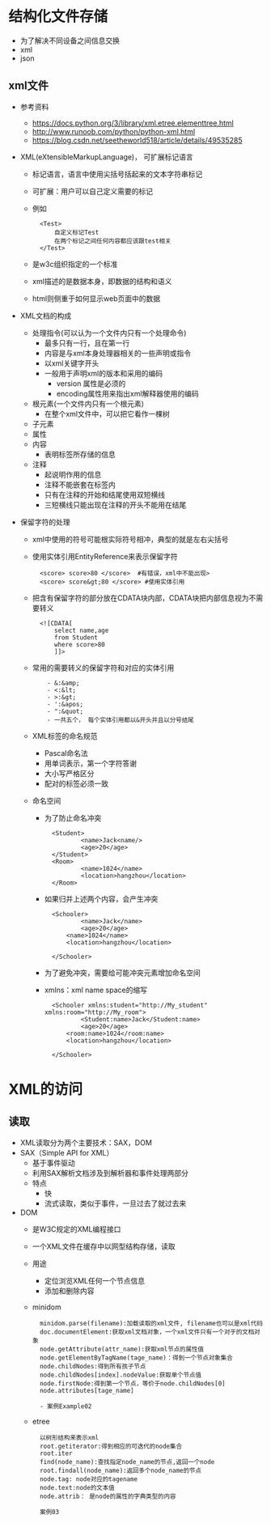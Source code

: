 # 结构化文件存储
 - 为了解决不同设备之间信息交换
 - xml
 - json
 
## xml文件
 - 参考资料
    - https://docs.python.org/3/library/xml.etree.elementtree.html
    - http://www.runoob.com/python/python-xml.html
    - https://blog.csdn.net/seetheworld518/article/details/49535285
 - XML(eXtensibleMarkupLanguage)， 可扩展标记语言 
    - 标记语言，语言中使用尖括号括起来的文本字符串标记
    - 可扩展：用户可以自己定义需要的标记
    - 例如
            
            <Test>
                自定义标记Test
                在两个标记之间任何内容都应该跟test相关
            </Test>
            
    - 是w3c组织指定的一个标准
    - xml描述的是数据本身，即数据的结构和语义
    - html则侧重于如何显示web页面中的数据
    
 - XML文档的构成
    - 处理指令(可以认为一个文件内只有一个处理命令)
        - 最多只有一行，且在第一行
        - 内容是与xml本身处理器相关的一些声明或指令
        - 以xml关键字开头
        - 一般用于声明xml的版本和采用的编码
            - version 属性是必须的
            - encoding属性用来指出xml解释器使用的编码
    - 根元素(一个文件内只有一个根元素)
        - 在整个xml文件中，可以把它看作一棵树
    - 子元素
    - 属性
    - 内容
        - 表明标签所存储的信息
    - 注释
        - 起说明作用的信息
        - 注释不能嵌套在标签内
        - 只有在注释的开始和结尾使用双短横线
        - 三短横线只能出现在注释的开头不能用在结尾
        
 - 保留字符的处理
    - xml中使用的符号可能根实际符号相冲，典型的就是左右尖括号
    - 使用实体引用EntityReference来表示保留字符
        
            <score> score>80 </score>  #有错误，xml中不能出现>
            <score> score&gt;80 </score> #使用实体引用
        
    - 把含有保留字符的部分放在CDATA块内部，CDATA块把内部信息视为不需要转义
            
            <![CDATA[
                select name,age
                from Student
                where score>80
                ]]>
              
    - 常用的需要转义的保留字符和对应的实体引用
    
              - &:&amp;
              - <:&lt;
              - >:&gt;
              - ':&apos;
              - ":&quot;
              - 一共五个， 每个实体引用都以&开头并且以分号结尾
              
    - XML标签的命名规范
        - Pascal命名法
        - 用单词表示，第一个字符答谢
        - 大小写严格区分
        - 配对的标签必须一致
        
    - 命名空间
        - 为了防止命名冲突
                
                <Student>
                        <name>Jack<name/>
                        <age>20</age>
                </Student>
                <Room>
                        <name>1024</name>
                        <location>hangzhou</location>
                </Room>
                
        - 如果归并上述两个内容，会产生冲突
                
                <Schooler>
                        <name>Jack</name>
                        <age>20</age>
                    <name>1024</name> 
                    <location>hangzhou</location>
                    
                </Schooler>        
        
        - 为了避免冲突，需要给可能冲突元素增加命名空间
        - xmlns：xml name space的缩写
        
                <Schooler xmlns:student="http://My_student" xmlns:room="http://My_room">
                        <Student:name>Jack</Student:name>
                        <age>20</age>
                    <room:name>1024</room:name> 
                    <location>hangzhou</location>
                    
                </Schooler>   
    
    
# XML的访问

## 读取
 - XML读取分为两个主要技术：SAX，DOM
 - SAX（Simple API for XML）
    - 基于事件驱动
    - 利用SAX解析文档涉及到解析器和事件处理两部分
    - 特点
        - 快
        - 流式读取，类似于事件，一旦过去了就过去来
 - DOM
    - 是W3C规定的XML编程接口
    - 一个XML文件在缓存中以网型结构存储，读取
    - 用途
        - 定位浏览XML任何一个节点信息
        - 添加和删除内容
        
    - minidom
            
            minidom.parse(filename):加载读取的xml文件, filename也可以是xml代码
            doc.documentElement:获取xml文档对象，一个xml文件只有一个对于的文档对象
            node.getAttribute(attr_name):获取xml节点的属性值
            node.getElementByTagName(tage_name)：得到一个节点对象集合
            node.childNodes:得到所有孩子节点
            node.childNodes[index].nodeValue:获取单个节点值
            node.firstNode:得到第一个节点，等价于node.childNodes[0]
            node.attributes[tage_name]
            
            - 案例Example02
        
    - etree
    
            以树形结构来表示xml
            root.getiterator:得到相应的可迭代的node集合
            root.iter
            find(node_name):查找指定node_name的节点,返回一个node
            root.findall(node_name):返回多个node_name的节点
            node.tag: node对应的tagename
            node.text:node的文本值
            node.attrib： 是node的属性的字典类型的内容
            
            案例03
    
        
        